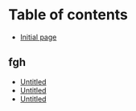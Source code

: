# Table of contents

* [Initial page](README.md)

## fgh

* [Untitled](fgh/untitled-2.md)
* [Untitled](fgh/untitled.md)
* [Untitled](fgh/untitled-1.md)
